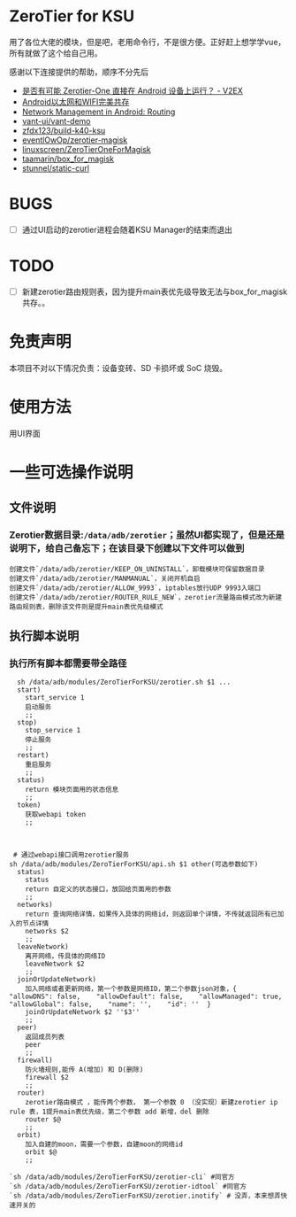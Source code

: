 # ZeroTier for KSU

用了各位大佬的模块，但是吧，老用命令行，不是很方便。正好赶上想学学vue，所有就做了这个给自己用。

感谢以下连接提供的帮助，顺序不分先后

- [是否有可能 Zerotier-One 直接在 Android 设备上运行？ - V2EX](https://v2ex.com/t/863131)
- [Android以太网和WIFI完美共存](https://blog.csdn.net/G_Rookie/article/details/109679262)
- [Network Management in Android: Routing](https://yotam.net/posts/network-management-in-android-routing/)
- [vant-ui/vant-demo](https://github.com/vant-ui/vant-demo/tree/master/vant/vite)
- [zfdx123/build-k40-ksu](https://github.com/zfdx123/build-k40-ksu)
- [eventlOwOp/zerotier-magisk](https://github.com/eventlOwOp/zerotier-magisk/tree/master/zerotier)
- [linuxscreen/ZeroTierOneForMagisk](https://github.com/linuxscreen/ZeroTierOneForMagisk)
- [taamarin/box_for_magisk](https://github.com/taamarin/box_for_magisk/blob/master/box/scripts/box.inotify)
- [stunnel/static-curl](https://github.com/stunnel/static-curl)

# BUGS
  - [ ] 通过UI启动的zerotier进程会随着KSU Manager的结束而退出


# TODO

  - [ ] 新建zerotier路由规则表，因为提升main表优先级导致无法与box_for_magisk共存。。

# 免责声明

本项目不对以下情况负责：设备变砖、SD 卡损坏或 SoC 烧毁。

# 使用方法

用UI界面

# 一些可选操作说明

## 文件说明

### Zerotier数据目录:`/data/adb/zerotier`；虽然UI都实现了，但是还是说明下，给自己备忘下；在该目录下创建以下文件可以做到

    创建文件`/data/adb/zerotier/KEEP_ON_UNINSTALL`，卸载模块可保留数据目录
    创建文件`/data/adb/zerotier/MANMANUAL`，关闭开机自启
    创建文件`/data/adb/zerotier/ALLOW_9993`，iptables放行UDP 9993入端口
    创建文件`/data/adb/zerotier/ROUTER_RULE_NEW`，zerotier流量路由模式改为新建路由规则表，删除该文件则是提升main表优先级模式

## 执行脚本说明

### 执行所有脚本都需要带全路径

```shell
  sh /data/adb/modules/ZeroTierForKSU/zerotier.sh $1 ...
  start)
    start_service 1
    启动服务
    ;;
  stop)
    stop_service 1
    停止服务
    ;;
  restart)
    重启服务
    ;;
  status)
    return 模块页面用的状态信息
    ;;
  token)
    获取webapi token
    ;;
  
```

```shell

 # 通过webapi接口调用zerotier服务
sh /data/adb/modules/ZeroTierForKSU/api.sh $1 other(可选参数如下)
  status)
    status
    return 自定义的状态接口，放回给页面用的参数
    ;;
  networks)
    return 查询网络详情，如果传入具体的网络id，则返回单个详情，不传就返回所有已加入的节点详情
    networks $2
    ;;
  leaveNetwork)
    离开网络，传具体的网络ID
    leaveNetwork $2
    ;;
  joinOrUpdateNetwork)
    加入网络或者更新网络，第一个参数是网络ID，第二个参数json对象，{    "allowDNS": false,    "allowDefault": false,    "allowManaged": true,   "allowGlobal": false,    "name": '',    "id": ''  }
    joinOrUpdateNetwork $2 ''$3''
    ;;
  peer)
    返回成员列表
    peer
    ;;
  firewall)
    防火墙规则,能传 A(增加) 和 D(删除)
    firewall $2 
    ;;
  router)
    zerotier路由模式 ，能传两个参数， 第一个参数 0 （没实现）新建zerotier ip rule 表，1提升main表优先级，第二个参数 add 新增，del 删除
    router $@
    ;;
  orbit)
    加入自建的moon，需要一个参数，自建moon的网络id
    orbit $@
    ;;
```

    `sh /data/adb/modules/ZeroTierForKSU/zerotier-cli` #同官方
    `sh /data/adb/modules/ZeroTierForKSU/zerotier-idtool` #同官方
    `sh /data/adb/modules/ZeroTierForKSU/zerotier.inotify` # 没弄，本来想弄快速开关的
